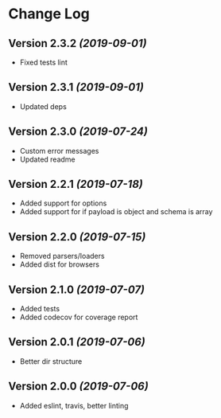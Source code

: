 Change Log
==========

Version 2.3.2 *(2019-09-01)*
----------------------------
* Fixed tests lint

Version 2.3.1 *(2019-09-01)*
----------------------------
* Updated deps 

Version 2.3.0 *(2019-07-24)*
----------------------------
* Custom error messages
* Updated readme

Version 2.2.1 *(2019-07-18)*
----------------------------
* Added support for options
* Added support for if payload is object and schema is array

Version 2.2.0 *(2019-07-15)*
----------------------------
* Removed parsers/loaders
* Added dist for browsers

Version 2.1.0 *(2019-07-07)*
----------------------------
* Added tests
* Added codecov for coverage report

Version 2.0.1 *(2019-07-06)*
----------------------------
* Better dir structure

Version 2.0.0 *(2019-07-06)*
----------------------------
* Added eslint, travis, better linting
